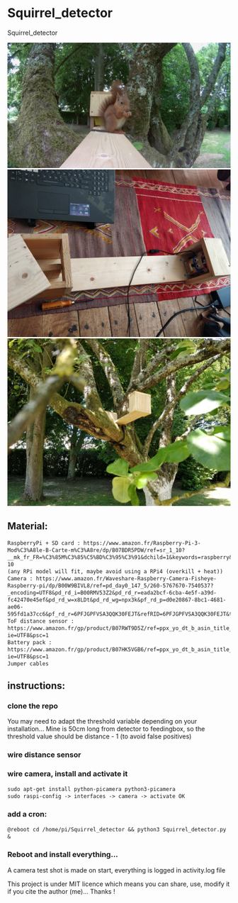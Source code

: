 # Squirrel_detector
Squirrel_detector

![](imgs/1591654076.6840587.jpg)
![](imgs/download_20200602_151308.jpg) ![](imgs/download_20200602_151311.jpg)

## Material:
```
RaspberryPi + SD card : https://www.amazon.fr/Raspberry-Pi-3-Mod%C3%A8le-B-Carte-m%C3%A8re/dp/B07BDR5PDW/ref=sr_1_10?__mk_fr_FR=%C3%85M%C3%85%C5%BD%C3%95%C3%91&dchild=1&keywords=raspberry&qid=1591701953&s=computers&sr=1-10
(any RPi model will fit, maybe avoid using a RPi4 (overkill + heat))
Camera : https://www.amazon.fr/Waveshare-Raspberry-Camera-Fisheye-Raspberry-pi/dp/B00W9BIVL8/ref=pd_day0_147_5/260-5767670-7540537?_encoding=UTF8&pd_rd_i=B00RMV53Z2&pd_rd_r=eada2bcf-6cba-4e5f-a39d-fc42470e45ef&pd_rd_w=x8LDt&pd_rd_wg=npx3k&pf_rd_p=d0e20867-8bc1-4681-ae06-595fd1a37cc6&pf_rd_r=6PFJGPFVSA3QQK30FEJT&refRID=6PFJGPFVSA3QQK30FEJT&th=1
ToF distance sensor : https://www.amazon.fr/gp/product/B07RWT9D5Z/ref=ppx_yo_dt_b_asin_title_o07_s00?ie=UTF8&psc=1
Battery pack : https://www.amazon.fr/gp/product/B07HK5VGB6/ref=ppx_yo_dt_b_asin_title_o00_s00?ie=UTF8&psc=1
Jumper cables
```

## instructions:

### clone the repo

You may need to adapt the threshold variable depending on your installation... Mine is 50cm long from detector to feedingbox, so the threshold value should be distance - 1 (to avoid false positives)

### wire distance sensor

### wire camera, install and activate it
```
sudo apt-get install python-picamera python3-picamera
sudo raspi-config -> interfaces -> camera -> activate OK
```

### add a cron:
```
@reboot cd /home/pi/Squirrel_detector && python3 Squirrel_detector.py &
```

### Reboot and install everything... 
A camera test shot is made on start, everything is logged in activity.log file

This project is under MIT licence which means you can share, use, modify it if you cite the author (me)... Thanks !
